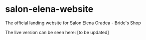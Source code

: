 # salon-elena-website

The official landing website for Salon Elena Oradea - Bride's Shop 

The live version can be seen here: [to be updated]

